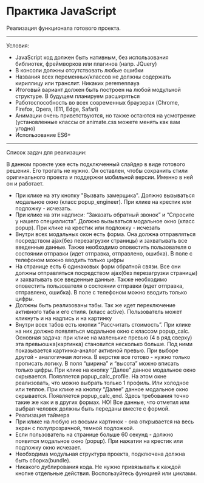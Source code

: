 # Практика JavaScript
Реализация функционала готового проекта.
***
Условия: 

* JavaScript код должен быть нативным, без использования библиотек, фреймворков или плагинов (напр. JQuery)  
* В консоли должны отсутствовать любые ошибки 
* Названия всех переменных/классов не должны содержать кириллицу или транслит. Никаких peremennaya 
* Итоговый вариант должен быть построен на любой модульной структуре. В будущем планируем расширяться 
* Работоспособность во всех современных браузерах (Chrome, Firefox, Opera, IE11, Edge, Safari) 
* Анимации очень приветствуются, но также остаются на усмотрение (установленные классы от animate.css можете менять как вам угодно) 
* Использование ES6+

***
Список задач для реализации: 

В данном проекте уже есть подключенный слайдер в виде готового решения. Его трогать не нужно. Он оставлен, чтобы сохранить стили оригинального проекта и поддержки мобильной версии. Именно в ней он и работает.

* При клике на эту кнопку "Вызвать замерщика". Должно вызываться модальное окно (класс popup_engineer). При клике на крестик или подложку - исчезать. 
* При клике на эти надписи: “Заказать обратный звонок” и “Спросите у нашего специалиста”. Должно вызываться модальное окно (класс popup). При клике на крестик или подложку - исчезать
* Внутри всех модальных окон есть форма. Она должна отправляться посредством ajax(без перезагрузки страницы) и захватывать все введенные данные. Также необходимо оповестить пользователя о состоянии отправки (идет отправка, отправлено, ошибка). В поле с телефоном можно вводить только цифры
* На странице есть 6 одинаковых форм обратной связи. Все они должны отправляться посредством ajax(без перезагрузки страницы) и захватывать все введенные данные. Также необходимо оповестить пользователя о состоянии отправки (идет отправка, отправлено, ошибка). В поле с телефоном можно вводить только цифры.
* Должны быть реализованы табы. Так же идет переключение активного таба и его стиля. (класс active). Пользователь может кликнуть и на надпись и на картинку
* Внутри всех табов есть кнопки “Рассчитать стоимость”. При клике на них должно появляться модальное окно с классом popup_calc. Основная задача: при клике на маленькие превью (4 в ряд сверху) эта превьюшка(картинка) становится несколько больше. Под ними показывается картинка-аналог активной превью. При выборе другой - аналогичная логика. В верстке все готово - нужно только прописать логику. В поля “ширина” и “высота” можно вписать только цифры.
  При клике на кнопку “Далее” данное модальное окно скрывается. Появляется popup_calc_profile. На этом окне реализовать, что можно выбрать только 1 профиль. Или холодное или теплое.
  При клике на кнопку “Далее” данное модальное окно скрывается. Появляется popup_calc_end. Здесь требования точно такие же как и в других формах. НО! Все данные, что отметил или выбрал человек должны быть переданы вместе с формой.
* Реализация таймера
* При клике на любую из восьми картинок - она открывается на весь экран с полупрозрачной, темной подложкой.
* Если пользователь на странице больше 60 секунд - должно появится модальное окно (popup). При нажатии на крестик или подложку окно исчезает.
* Необходима модульная структура проекта, подключена должна быть сборка(bundle).
* Никакого дублирования кода. Не нужно привязывать к каждой кнопке отдельные действия. Воспользуйтесь функцией или циклами.
